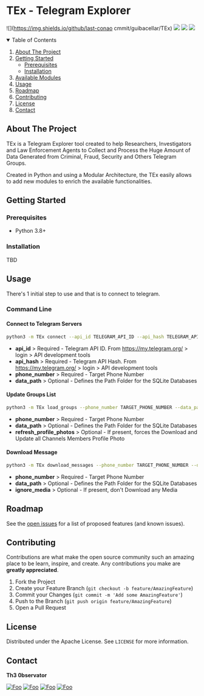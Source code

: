 # TEx - **T**elegram **E**xplorer

![](https://img.shields.io/github/last-conao cmmit/guibacellar/TEx)
![](https://img.shields.io/github/languages/code-size/guibacellar/TEx)
![](https://img.shields.io/badge/Python-3.8+-green.svg)
![](https://img.shields.io/badge/maintainer-Th3%200bservator-blue)

<!-- TABLE OF CONTENTS -->
<details open="open">
  <summary>Table of Contents</summary>
  <ol>
    <li>
      <a href="#about-the-project">About The Project</a>
    </li>
    <li>
      <a href="#getting-started">Getting Started</a>
      <ul>
        <li><a href="#prerequisites">Prerequisites</a></li>
        <li><a href="#installation">Installation</a></li>
      </ul>
    </li>
    <li><a href="#available-modules">Available Modules</a></li>
    <li><a href="#usage">Usage</a></li>
    <li><a href="#roadmap">Roadmap</a></li>
    <li><a href="#contributing">Contributing</a></li>
    <li><a href="#license">License</a></li>
    <li><a href="#contact">Contact</a></li>
  </ol>
</details>



<!-- ABOUT THE PROJECT -->
## About The Project

TEx is a Telegram Explorer tool created to help Researchers, Investigators and Law Enforcement Agents to Collect and Process the Huge Amount of Data Generated from Criminal, Fraud, Security and Others Telegram Groups.

Created in Python and using a Modular Architecture, the TEx easily allows to add new modules to enrich the available functionalities.


<!-- GETTING STARTED -->
## Getting Started


### Prerequisites

 * Python 3.8+

### Installation
TBD

<!-- USAGE EXAMPLES -->
## Usage

There's 1 initial step to use and that is to connect to telegram.

### Command Line
#### Connect to Telegram Servers
```bash
python3 -m TEx connect --api_id TELEGRAM_API_ID --api_hash TELEGRAM_API_HASH --phone_number TARGET_PHONE_NUMBER --data_path DATA_FOLDER_PATH
```
  * **api_id** > Required - Telegram API ID. From https://my.telegram.org/ > login > API development tools 
  * **api_hash** > Required - Telegram API Hash. From https://my.telegram.org/ > login > API development tools
  * **phone_number** > Required - Target Phone Number
  * **data_path** > Optional - Defines the Path Folder for the SQLite Databases

#### Update Groups List
```bash
python3 -m TEx load_groups --phone_number TARGET_PHONE_NUMBER --data_path DATA_FOLDER_PATH --refresh_profile_photos
```

  * **phone_number** > Required - Target Phone Number
  * **data_path** > Optional - Defines the Path Folder for the SQLite Databases
  * **refresh_profile_photos** > Optional - If present, forces the Download and Update all Channels Members Profile Photo

#### Download Message
```bash
python3 -m TEx download_messages --phone_number TARGET_PHONE_NUMBER --data_path DATA_FOLDER_PATH
```

  * **phone_number** > Required - Target Phone Number
  * **data_path** > Optional - Defines the Path Folder for the SQLite Databases
  * **ignore_media** > Optional - If present, don't Download any Media

<!-- ROADMAP -->
## Roadmap

See the [open issues](https://github.com/guibacellar/TEx/issues) for a list of proposed features (and known issues).


<!-- CONTRIBUTING -->
## Contributing

Contributions are what make the open source community such an amazing place to be learn, inspire, and create. Any contributions you make are **greatly appreciated**.

1. Fork the Project
2. Create your Feature Branch (`git checkout -b feature/AmazingFeature`)
3. Commit your Changes (`git commit -m 'Add some AmazingFeature'`)
4. Push to the Branch (`git push origin feature/AmazingFeature`)
5. Open a Pull Request


<!-- LICENSE -->
## License

Distributed under the Apache License. See `LICENSE` for more information.



<!-- CONTACT -->
## Contact

**Th3 0bservator**

[![Foo](https://img.shields.io/badge/RSS-FFA500?style=for-the-badge&logo=rss&logoColor=white)](https://www.theobservator.net/) 
[![Foo](https://img.shields.io/badge/Twitter-1DA1F2?style=for-the-badge&logo=twitter&logoColor=white)](https://twitter.com/th3_0bservator) 
[![Foo](https://img.shields.io/badge/GitHub-100000?style=for-the-badge&logo=github&logoColor=white)](https://github.com/guibacellar/) 
[![Foo](https://img.shields.io/badge/LinkedIn-0077B5?style=for-the-badge&logo=linkedin&logoColor=white)](https://www.linkedin.com/in/guilherme-bacellar/)
